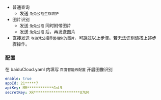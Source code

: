 - 普通查询
    - 发送 `兔兔公招生存防护`
- 图片识别
    - 发送 `兔兔公招` 同时附带图片
    - 发送 `兔兔公招` 后，再发送图片
- 直接发送 `与游戏公招界面相似的图片`，可跳过以上步骤。若无法识别请按上述步骤操作。

### 配置

在 baiduCloud.yaml 内填写 `百度智能云配置` 开启图像识别

```yaml
enable: true
appId: 21*****7
apiKey: MM************GnL5
secretKey: XR*********************U7UM
```
